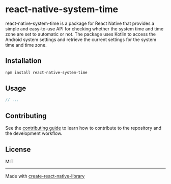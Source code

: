 # react-native-system-time

react-native-system-time is a package for React Native that provides a simple and easy-to-use API for checking whether the system time and time zone are set to automatic or not. The package uses Kotlin to access the Android system settings and retrieve the current settings for the system time and time zone.

## Installation

```sh
npm install react-native-system-time
```

## Usage

```js
// ...
```

## Contributing

See the [contributing guide](CONTRIBUTING.md) to learn how to contribute to the repository and the development workflow.

## License

MIT

---

Made with [create-react-native-library](https://github.com/callstack/react-native-builder-bob)
